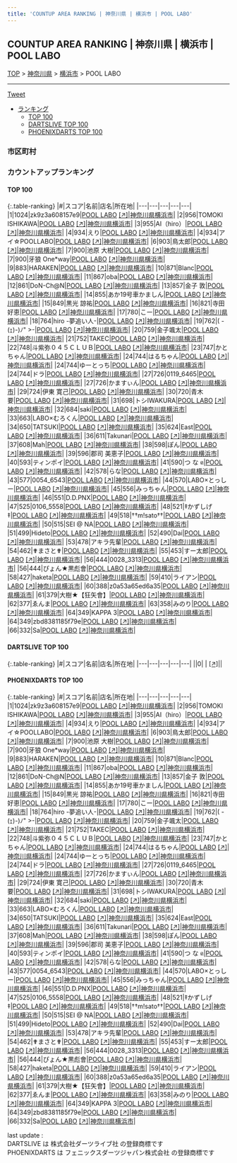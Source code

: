 ```yaml
---
title: 'COUNTUP AREA RANKING | 神奈川県 | 横浜市 | POOL LABO'
---
```

## COUNTUP AREA RANKING | 神奈川県 | 横浜市 | POOL LABO

[TOP](/darts/rank/) > [神奈川県](/darts/rank/神奈川県/) > [横浜市](/darts/rank/神奈川県/横浜市/) > POOL LABO

___

<a href="https://twitter.com/share?ref_src=twsrc%5Etfw" data-text="COUNTUP AREA RANKING | 神奈川県横浜市POOL LABO" class="twitter-share-button" data-hashtags="DARTSLIVE,PHOENIXDARTS,darts,ダーツ" data-show-count="false">Tweet</a>

* [ランキング](#カウントアップランキング)
    * [TOP 100](#top-100)
    * [DARTSLIVE TOP 100](#dartslive-top-100)
    * [PHOENIXDARTS TOP 100](#phoenixdarts-top-100)

### 市区町村

<ul>

</ul>

### カウントアップランキング

#### TOP 100



{:.table-ranking}
|#|スコア|名前|店名|所在地|
|---|---|---|---|---|
|1|1024|<span class="rank-name-pd">zk9z3a608157e9</span>|<a href="/darts/rank/shops/75013.html">POOL LABO</a> <a href="https://vs.phoenixdarts.com/jp/shop/shopDetailInfo/s_75013?s_seq=75013">[↗]</a>|<a href="/darts/rank/神奈川県/横浜市">神奈川県横浜市</a>|
|2|956|<span class="rank-name-pd">TOMOKI ISHIKAWA</span>|<a href="/darts/rank/shops/75013.html">POOL LABO</a> <a href="https://vs.phoenixdarts.com/jp/shop/shopDetailInfo/s_75013?s_seq=75013">[↗]</a>|<a href="/darts/rank/神奈川県/横浜市">神奈川県横浜市</a>|
|3|955|<span class="rank-name-pd">AI（hiro）</span>|<a href="/darts/rank/shops/75013.html">POOL LABO</a> <a href="https://vs.phoenixdarts.com/jp/shop/shopDetailInfo/s_75013?s_seq=75013">[↗]</a>|<a href="/darts/rank/神奈川県/横浜市">神奈川県横浜市</a>|
|4|934|<span class="rank-name-pd">えり</span>|<a href="/darts/rank/shops/75013.html">POOL LABO</a> <a href="https://vs.phoenixdarts.com/jp/shop/shopDetailInfo/s_75013?s_seq=75013">[↗]</a>|<a href="/darts/rank/神奈川県/横浜市">神奈川県横浜市</a>|
|4|934|<span class="rank-name-pd">アイ☆POOLLABO</span>|<a href="/darts/rank/shops/75013.html">POOL LABO</a> <a href="https://vs.phoenixdarts.com/jp/shop/shopDetailInfo/s_75013?s_seq=75013">[↗]</a>|<a href="/darts/rank/神奈川県/横浜市">神奈川県横浜市</a>|
|6|903|<span class="rank-name-pd">鳥太郎</span>|<a href="/darts/rank/shops/75013.html">POOL LABO</a> <a href="https://vs.phoenixdarts.com/jp/shop/shopDetailInfo/s_75013?s_seq=75013">[↗]</a>|<a href="/darts/rank/神奈川県/横浜市">神奈川県横浜市</a>|
|7|900|<span class="rank-name-pd"><span class="pro-icon-pd"></span>池原 大樹</span>|<a href="/darts/rank/shops/75013.html">POOL LABO</a> <a href="https://vs.phoenixdarts.com/jp/shop/shopDetailInfo/s_75013?s_seq=75013">[↗]</a>|<a href="/darts/rank/神奈川県/横浜市">神奈川県横浜市</a>|
|7|900|<span class="rank-name-pd">牙狼 One*way</span>|<a href="/darts/rank/shops/75013.html">POOL LABO</a> <a href="https://vs.phoenixdarts.com/jp/shop/shopDetailInfo/s_75013?s_seq=75013">[↗]</a>|<a href="/darts/rank/神奈川県/横浜市">神奈川県横浜市</a>|
|9|883|<span class="rank-name-pd">HARAKEN</span>|<a href="/darts/rank/shops/75013.html">POOL LABO</a> <a href="https://vs.phoenixdarts.com/jp/shop/shopDetailInfo/s_75013?s_seq=75013">[↗]</a>|<a href="/darts/rank/神奈川県/横浜市">神奈川県横浜市</a>|
|10|871|<span class="rank-name-pd">Blanc</span>|<a href="/darts/rank/shops/75013.html">POOL LABO</a> <a href="https://vs.phoenixdarts.com/jp/shop/shopDetailInfo/s_75013?s_seq=75013">[↗]</a>|<a href="/darts/rank/神奈川県/横浜市">神奈川県横浜市</a>|
|11|867|<span class="rank-name-pd">oba</span>|<a href="/darts/rank/shops/75013.html">POOL LABO</a> <a href="https://vs.phoenixdarts.com/jp/shop/shopDetailInfo/s_75013?s_seq=75013">[↗]</a>|<a href="/darts/rank/神奈川県/横浜市">神奈川県横浜市</a>|
|12|861|<span class="rank-name-pd">DoN-Ch@N</span>|<a href="/darts/rank/shops/75013.html">POOL LABO</a> <a href="https://vs.phoenixdarts.com/jp/shop/shopDetailInfo/s_75013?s_seq=75013">[↗]</a>|<a href="/darts/rank/神奈川県/横浜市">神奈川県横浜市</a>|
|13|857|<span class="rank-name-pd"><span class="pro-icon-pd"></span>金子 敦</span>|<a href="/darts/rank/shops/75013.html">POOL LABO</a> <a href="https://vs.phoenixdarts.com/jp/shop/shopDetailInfo/s_75013?s_seq=75013">[↗]</a>|<a href="/darts/rank/神奈川県/横浜市">神奈川県横浜市</a>|
|14|855|<span class="rank-name-pd">あか19号車かましん</span>|<a href="/darts/rank/shops/75013.html">POOL LABO</a> <a href="https://vs.phoenixdarts.com/jp/shop/shopDetailInfo/s_75013?s_seq=75013">[↗]</a>|<a href="/darts/rank/神奈川県/横浜市">神奈川県横浜市</a>|
|15|849|<span class="rank-name-pd"><span class="pro-icon-pd"></span>黒光 諒祐</span>|<a href="/darts/rank/shops/75013.html">POOL LABO</a> <a href="https://vs.phoenixdarts.com/jp/shop/shopDetailInfo/s_75013?s_seq=75013">[↗]</a>|<a href="/darts/rank/神奈川県/横浜市">神奈川県横浜市</a>|
|16|821|<span class="rank-name-pd"><span class="pro-icon-pd"></span>寺田 好恵</span>|<a href="/darts/rank/shops/75013.html">POOL LABO</a> <a href="https://vs.phoenixdarts.com/jp/shop/shopDetailInfo/s_75013?s_seq=75013">[↗]</a>|<a href="/darts/rank/神奈川県/横浜市">神奈川県横浜市</a>|
|17|780|<span class="rank-name-pd">こー</span>|<a href="/darts/rank/shops/75013.html">POOL LABO</a> <a href="https://vs.phoenixdarts.com/jp/shop/shopDetailInfo/s_75013?s_seq=75013">[↗]</a>|<a href="/darts/rank/神奈川県/横浜市">神奈川県横浜市</a>|
|18|764|<span class="rank-name-pd">hiro -夢追い人-</span>|<a href="/darts/rank/shops/75013.html">POOL LABO</a> <a href="https://vs.phoenixdarts.com/jp/shop/shopDetailInfo/s_75013?s_seq=75013">[↗]</a>|<a href="/darts/rank/神奈川県/横浜市">神奈川県横浜市</a>|
|19|762|<span class="rank-name-pd">( -(ｪ)-)ﾉ&quot; &gt;-</span>|<a href="/darts/rank/shops/75013.html">POOL LABO</a> <a href="https://vs.phoenixdarts.com/jp/shop/shopDetailInfo/s_75013?s_seq=75013">[↗]</a>|<a href="/darts/rank/神奈川県/横浜市">神奈川県横浜市</a>|
|20|759|<span class="rank-name-pd">金子颯太</span>|<a href="/darts/rank/shops/75013.html">POOL LABO</a> <a href="https://vs.phoenixdarts.com/jp/shop/shopDetailInfo/s_75013?s_seq=75013">[↗]</a>|<a href="/darts/rank/神奈川県/横浜市">神奈川県横浜市</a>|
|21|752|<span class="rank-name-pd">TAKEC</span>|<a href="/darts/rank/shops/75013.html">POOL LABO</a> <a href="https://vs.phoenixdarts.com/jp/shop/shopDetailInfo/s_75013?s_seq=75013">[↗]</a>|<a href="/darts/rank/神奈川県/横浜市">神奈川県横浜市</a>|
|22|748|<span class="rank-name-pd">斗紫弥０４５ＣＬＵＢ</span>|<a href="/darts/rank/shops/75013.html">POOL LABO</a> <a href="https://vs.phoenixdarts.com/jp/shop/shopDetailInfo/s_75013?s_seq=75013">[↗]</a>|<a href="/darts/rank/神奈川県/横浜市">神奈川県横浜市</a>|
|23|747|<span class="rank-name-pd">かとちゃん</span>|<a href="/darts/rank/shops/75013.html">POOL LABO</a> <a href="https://vs.phoenixdarts.com/jp/shop/shopDetailInfo/s_75013?s_seq=75013">[↗]</a>|<a href="/darts/rank/神奈川県/横浜市">神奈川県横浜市</a>|
|24|744|<span class="rank-name-pd">はるちゃん</span>|<a href="/darts/rank/shops/75013.html">POOL LABO</a> <a href="https://vs.phoenixdarts.com/jp/shop/shopDetailInfo/s_75013?s_seq=75013">[↗]</a>|<a href="/darts/rank/神奈川県/横浜市">神奈川県横浜市</a>|
|24|744|<span class="rank-name-pd">ゆーとっち</span>|<a href="/darts/rank/shops/75013.html">POOL LABO</a> <a href="https://vs.phoenixdarts.com/jp/shop/shopDetailInfo/s_75013?s_seq=75013">[↗]</a>|<a href="/darts/rank/神奈川県/横浜市">神奈川県横浜市</a>|
|24|744|<span class="rank-name-pd">ドラ</span>|<a href="/darts/rank/shops/75013.html">POOL LABO</a> <a href="https://vs.phoenixdarts.com/jp/shop/shopDetailInfo/s_75013?s_seq=75013">[↗]</a>|<a href="/darts/rank/神奈川県/横浜市">神奈川県横浜市</a>|
|27|726|<span class="rank-name-pd">0119_6465</span>|<a href="/darts/rank/shops/75013.html">POOL LABO</a> <a href="https://vs.phoenixdarts.com/jp/shop/shopDetailInfo/s_75013?s_seq=75013">[↗]</a>|<a href="/darts/rank/神奈川県/横浜市">神奈川県横浜市</a>|
|27|726|<span class="rank-name-pd">かますぃん</span>|<a href="/darts/rank/shops/75013.html">POOL LABO</a> <a href="https://vs.phoenixdarts.com/jp/shop/shopDetailInfo/s_75013?s_seq=75013">[↗]</a>|<a href="/darts/rank/神奈川県/横浜市">神奈川県横浜市</a>|
|29|724|<span class="rank-name-pd">伊東 寛己</span>|<a href="/darts/rank/shops/75013.html">POOL LABO</a> <a href="https://vs.phoenixdarts.com/jp/shop/shopDetailInfo/s_75013?s_seq=75013">[↗]</a>|<a href="/darts/rank/神奈川県/横浜市">神奈川県横浜市</a>|
|30|720|<span class="rank-name-pd">青木　要</span>|<a href="/darts/rank/shops/75013.html">POOL LABO</a> <a href="https://vs.phoenixdarts.com/jp/shop/shopDetailInfo/s_75013?s_seq=75013">[↗]</a>|<a href="/darts/rank/神奈川県/横浜市">神奈川県横浜市</a>|
|31|698|<span class="rank-name-pd">トシIWAKURA</span>|<a href="/darts/rank/shops/75013.html">POOL LABO</a> <a href="https://vs.phoenixdarts.com/jp/shop/shopDetailInfo/s_75013?s_seq=75013">[↗]</a>|<a href="/darts/rank/神奈川県/横浜市">神奈川県横浜市</a>|
|32|684|<span class="rank-name-pd">saki</span>|<a href="/darts/rank/shops/75013.html">POOL LABO</a> <a href="https://vs.phoenixdarts.com/jp/shop/shopDetailInfo/s_75013?s_seq=75013">[↗]</a>|<a href="/darts/rank/神奈川県/横浜市">神奈川県横浜市</a>|
|33|663|<span class="rank-name-pd">LABO×むろくん</span>|<a href="/darts/rank/shops/75013.html">POOL LABO</a> <a href="https://vs.phoenixdarts.com/jp/shop/shopDetailInfo/s_75013?s_seq=75013">[↗]</a>|<a href="/darts/rank/神奈川県/横浜市">神奈川県横浜市</a>|
|34|650|<span class="rank-name-pd">TATSUKI</span>|<a href="/darts/rank/shops/75013.html">POOL LABO</a> <a href="https://vs.phoenixdarts.com/jp/shop/shopDetailInfo/s_75013?s_seq=75013">[↗]</a>|<a href="/darts/rank/神奈川県/横浜市">神奈川県横浜市</a>|
|35|624|<span class="rank-name-pd">East</span>|<a href="/darts/rank/shops/75013.html">POOL LABO</a> <a href="https://vs.phoenixdarts.com/jp/shop/shopDetailInfo/s_75013?s_seq=75013">[↗]</a>|<a href="/darts/rank/神奈川県/横浜市">神奈川県横浜市</a>|
|36|611|<span class="rank-name-pd">Takunari</span>|<a href="/darts/rank/shops/75013.html">POOL LABO</a> <a href="https://vs.phoenixdarts.com/jp/shop/shopDetailInfo/s_75013?s_seq=75013">[↗]</a>|<a href="/darts/rank/神奈川県/横浜市">神奈川県横浜市</a>|
|37|608|<span class="rank-name-pd">Mah</span>|<a href="/darts/rank/shops/75013.html">POOL LABO</a> <a href="https://vs.phoenixdarts.com/jp/shop/shopDetailInfo/s_75013?s_seq=75013">[↗]</a>|<a href="/darts/rank/神奈川県/横浜市">神奈川県横浜市</a>|
|38|598|<span class="rank-name-pd">ぽん</span>|<a href="/darts/rank/shops/75013.html">POOL LABO</a> <a href="https://vs.phoenixdarts.com/jp/shop/shopDetailInfo/s_75013?s_seq=75013">[↗]</a>|<a href="/darts/rank/神奈川県/横浜市">神奈川県横浜市</a>|
|39|596|<span class="rank-name-pd"><span class="pro-icon-pd"></span>郡司 美恵子</span>|<a href="/darts/rank/shops/75013.html">POOL LABO</a> <a href="https://vs.phoenixdarts.com/jp/shop/shopDetailInfo/s_75013?s_seq=75013">[↗]</a>|<a href="/darts/rank/神奈川県/横浜市">神奈川県横浜市</a>|
|40|593|<span class="rank-name-pd">ティンポイ</span>|<a href="/darts/rank/shops/75013.html">POOL LABO</a> <a href="https://vs.phoenixdarts.com/jp/shop/shopDetailInfo/s_75013?s_seq=75013">[↗]</a>|<a href="/darts/rank/神奈川県/横浜市">神奈川県横浜市</a>|
|41|590|<span class="rank-name-pd">つ な ฅ</span>|<a href="/darts/rank/shops/75013.html">POOL LABO</a> <a href="https://vs.phoenixdarts.com/jp/shop/shopDetailInfo/s_75013?s_seq=75013">[↗]</a>|<a href="/darts/rank/神奈川県/横浜市">神奈川県横浜市</a>|
|42|578|<span class="rank-name-pd">らな</span>|<a href="/darts/rank/shops/75013.html">POOL LABO</a> <a href="https://vs.phoenixdarts.com/jp/shop/shopDetailInfo/s_75013?s_seq=75013">[↗]</a>|<a href="/darts/rank/神奈川県/横浜市">神奈川県横浜市</a>|
|43|577|<span class="rank-name-pd">0054_6543</span>|<a href="/darts/rank/shops/75013.html">POOL LABO</a> <a href="https://vs.phoenixdarts.com/jp/shop/shopDetailInfo/s_75013?s_seq=75013">[↗]</a>|<a href="/darts/rank/神奈川県/横浜市">神奈川県横浜市</a>|
|44|570|<span class="rank-name-pd">LABO×とっしー</span>|<a href="/darts/rank/shops/75013.html">POOL LABO</a> <a href="https://vs.phoenixdarts.com/jp/shop/shopDetailInfo/s_75013?s_seq=75013">[↗]</a>|<a href="/darts/rank/神奈川県/横浜市">神奈川県横浜市</a>|
|45|556|<span class="rank-name-pd">みっちゃん</span>|<a href="/darts/rank/shops/75013.html">POOL LABO</a> <a href="https://vs.phoenixdarts.com/jp/shop/shopDetailInfo/s_75013?s_seq=75013">[↗]</a>|<a href="/darts/rank/神奈川県/横浜市">神奈川県横浜市</a>|
|46|551|<span class="rank-name-pd">D.D.PNX</span>|<a href="/darts/rank/shops/75013.html">POOL LABO</a> <a href="https://vs.phoenixdarts.com/jp/shop/shopDetailInfo/s_75013?s_seq=75013">[↗]</a>|<a href="/darts/rank/神奈川県/横浜市">神奈川県横浜市</a>|
|47|525|<span class="rank-name-pd">0106_5558</span>|<a href="/darts/rank/shops/75013.html">POOL LABO</a> <a href="https://vs.phoenixdarts.com/jp/shop/shopDetailInfo/s_75013?s_seq=75013">[↗]</a>|<a href="/darts/rank/神奈川県/横浜市">神奈川県横浜市</a>|
|48|521|<span class="rank-name-pd">‡かずしげ‡</span>|<a href="/darts/rank/shops/75013.html">POOL LABO</a> <a href="https://vs.phoenixdarts.com/jp/shop/shopDetailInfo/s_75013?s_seq=75013">[↗]</a>|<a href="/darts/rank/神奈川県/横浜市">神奈川県横浜市</a>|
|49|518|<span class="rank-name-pd">††m!sato††</span>|<a href="/darts/rank/shops/75013.html">POOL LABO</a> <a href="https://vs.phoenixdarts.com/jp/shop/shopDetailInfo/s_75013?s_seq=75013">[↗]</a>|<a href="/darts/rank/神奈川県/横浜市">神奈川県横浜市</a>|
|50|515|<span class="rank-name-pd">SEI @ NA</span>|<a href="/darts/rank/shops/75013.html">POOL LABO</a> <a href="https://vs.phoenixdarts.com/jp/shop/shopDetailInfo/s_75013?s_seq=75013">[↗]</a>|<a href="/darts/rank/神奈川県/横浜市">神奈川県横浜市</a>|
|51|499|<span class="rank-name-pd">Hideto</span>|<a href="/darts/rank/shops/75013.html">POOL LABO</a> <a href="https://vs.phoenixdarts.com/jp/shop/shopDetailInfo/s_75013?s_seq=75013">[↗]</a>|<a href="/darts/rank/神奈川県/横浜市">神奈川県横浜市</a>|
|52|490|<span class="rank-name-pd">Dai</span>|<a href="/darts/rank/shops/75013.html">POOL LABO</a> <a href="https://vs.phoenixdarts.com/jp/shop/shopDetailInfo/s_75013?s_seq=75013">[↗]</a>|<a href="/darts/rank/神奈川県/横浜市">神奈川県横浜市</a>|
|53|478|<span class="rank-name-pd">アキラ先輩</span>|<a href="/darts/rank/shops/75013.html">POOL LABO</a> <a href="https://vs.phoenixdarts.com/jp/shop/shopDetailInfo/s_75013?s_seq=75013">[↗]</a>|<a href="/darts/rank/神奈川県/横浜市">神奈川県横浜市</a>|
|54|462|<span class="rank-name-pd">✟まさと✟</span>|<a href="/darts/rank/shops/75013.html">POOL LABO</a> <a href="https://vs.phoenixdarts.com/jp/shop/shopDetailInfo/s_75013?s_seq=75013">[↗]</a>|<a href="/darts/rank/神奈川県/横浜市">神奈川県横浜市</a>|
|55|453|<span class="rank-name-pd">すー太郎</span>|<a href="/darts/rank/shops/75013.html">POOL LABO</a> <a href="https://vs.phoenixdarts.com/jp/shop/shopDetailInfo/s_75013?s_seq=75013">[↗]</a>|<a href="/darts/rank/神奈川県/横浜市">神奈川県横浜市</a>|
|56|444|<span class="rank-name-pd">0028_3313</span>|<a href="/darts/rank/shops/75013.html">POOL LABO</a> <a href="https://vs.phoenixdarts.com/jp/shop/shopDetailInfo/s_75013?s_seq=75013">[↗]</a>|<a href="/darts/rank/神奈川県/横浜市">神奈川県横浜市</a>|
|56|444|<span class="rank-name-pd">ぴょん★黒彪會</span>|<a href="/darts/rank/shops/75013.html">POOL LABO</a> <a href="https://vs.phoenixdarts.com/jp/shop/shopDetailInfo/s_75013?s_seq=75013">[↗]</a>|<a href="/darts/rank/神奈川県/横浜市">神奈川県横浜市</a>|
|58|427|<span class="rank-name-pd">haketa</span>|<a href="/darts/rank/shops/75013.html">POOL LABO</a> <a href="https://vs.phoenixdarts.com/jp/shop/shopDetailInfo/s_75013?s_seq=75013">[↗]</a>|<a href="/darts/rank/神奈川県/横浜市">神奈川県横浜市</a>|
|59|410|<span class="rank-name-pd">ライアン</span>|<a href="/darts/rank/shops/75013.html">POOL LABO</a> <a href="https://vs.phoenixdarts.com/jp/shop/shopDetailInfo/s_75013?s_seq=75013">[↗]</a>|<a href="/darts/rank/神奈川県/横浜市">神奈川県横浜市</a>|
|60|388|<span class="rank-name-pd">z0a53a65ed6a35</span>|<a href="/darts/rank/shops/75013.html">POOL LABO</a> <a href="https://vs.phoenixdarts.com/jp/shop/shopDetailInfo/s_75013?s_seq=75013">[↗]</a>|<a href="/darts/rank/神奈川県/横浜市">神奈川県横浜市</a>|
|61|379|<span class="rank-name-pd">大樹★【狂矢會】</span>|<a href="/darts/rank/shops/75013.html">POOL LABO</a> <a href="https://vs.phoenixdarts.com/jp/shop/shopDetailInfo/s_75013?s_seq=75013">[↗]</a>|<a href="/darts/rank/神奈川県/横浜市">神奈川県横浜市</a>|
|62|377|<span class="rank-name-pd">ゑんま</span>|<a href="/darts/rank/shops/75013.html">POOL LABO</a> <a href="https://vs.phoenixdarts.com/jp/shop/shopDetailInfo/s_75013?s_seq=75013">[↗]</a>|<a href="/darts/rank/神奈川県/横浜市">神奈川県横浜市</a>|
|63|358|<span class="rank-name-pd">みのり</span>|<a href="/darts/rank/shops/75013.html">POOL LABO</a> <a href="https://vs.phoenixdarts.com/jp/shop/shopDetailInfo/s_75013?s_seq=75013">[↗]</a>|<a href="/darts/rank/神奈川県/横浜市">神奈川県横浜市</a>|
|64|349|<span class="rank-name-pd">KAPPA 3</span>|<a href="/darts/rank/shops/75013.html">POOL LABO</a> <a href="https://vs.phoenixdarts.com/jp/shop/shopDetailInfo/s_75013?s_seq=75013">[↗]</a>|<a href="/darts/rank/神奈川県/横浜市">神奈川県横浜市</a>|
|64|349|<span class="rank-name-pd">zbd8381185f79e</span>|<a href="/darts/rank/shops/75013.html">POOL LABO</a> <a href="https://vs.phoenixdarts.com/jp/shop/shopDetailInfo/s_75013?s_seq=75013">[↗]</a>|<a href="/darts/rank/神奈川県/横浜市">神奈川県横浜市</a>|
|66|332|<span class="rank-name-pd">Sa</span>|<a href="/darts/rank/shops/75013.html">POOL LABO</a> <a href="https://vs.phoenixdarts.com/jp/shop/shopDetailInfo/s_75013?s_seq=75013">[↗]</a>|<a href="/darts/rank/神奈川県/横浜市">神奈川県横浜市</a>|


#### DARTSLIVE TOP 100



{:.table-ranking}
|#|スコア|名前|店名|所在地|
|---|---|---|---|---|
||0|<span class="rank-name-dl"> </span>|<a href="/darts/rank/shops/.html"></a> <a href="">[↗]</a>|<a href="/darts/rank//"></a>|


#### PHOENIXDARTS TOP 100



{:.table-ranking}
|#|スコア|名前|店名|所在地|
|---|---|---|---|---|
|1|1024|<span class="rank-name-pd">zk9z3a608157e9</span>|<a href="/darts/rank/shops/75013.html">POOL LABO</a> <a href="https://vs.phoenixdarts.com/jp/shop/shopDetailInfo/s_75013?s_seq=75013">[↗]</a>|<a href="/darts/rank/神奈川県/横浜市">神奈川県横浜市</a>|
|2|956|<span class="rank-name-pd">TOMOKI ISHIKAWA</span>|<a href="/darts/rank/shops/75013.html">POOL LABO</a> <a href="https://vs.phoenixdarts.com/jp/shop/shopDetailInfo/s_75013?s_seq=75013">[↗]</a>|<a href="/darts/rank/神奈川県/横浜市">神奈川県横浜市</a>|
|3|955|<span class="rank-name-pd">AI（hiro）</span>|<a href="/darts/rank/shops/75013.html">POOL LABO</a> <a href="https://vs.phoenixdarts.com/jp/shop/shopDetailInfo/s_75013?s_seq=75013">[↗]</a>|<a href="/darts/rank/神奈川県/横浜市">神奈川県横浜市</a>|
|4|934|<span class="rank-name-pd">えり</span>|<a href="/darts/rank/shops/75013.html">POOL LABO</a> <a href="https://vs.phoenixdarts.com/jp/shop/shopDetailInfo/s_75013?s_seq=75013">[↗]</a>|<a href="/darts/rank/神奈川県/横浜市">神奈川県横浜市</a>|
|4|934|<span class="rank-name-pd">アイ☆POOLLABO</span>|<a href="/darts/rank/shops/75013.html">POOL LABO</a> <a href="https://vs.phoenixdarts.com/jp/shop/shopDetailInfo/s_75013?s_seq=75013">[↗]</a>|<a href="/darts/rank/神奈川県/横浜市">神奈川県横浜市</a>|
|6|903|<span class="rank-name-pd">鳥太郎</span>|<a href="/darts/rank/shops/75013.html">POOL LABO</a> <a href="https://vs.phoenixdarts.com/jp/shop/shopDetailInfo/s_75013?s_seq=75013">[↗]</a>|<a href="/darts/rank/神奈川県/横浜市">神奈川県横浜市</a>|
|7|900|<span class="rank-name-pd"><span class="pro-icon-pd"></span>池原 大樹</span>|<a href="/darts/rank/shops/75013.html">POOL LABO</a> <a href="https://vs.phoenixdarts.com/jp/shop/shopDetailInfo/s_75013?s_seq=75013">[↗]</a>|<a href="/darts/rank/神奈川県/横浜市">神奈川県横浜市</a>|
|7|900|<span class="rank-name-pd">牙狼 One*way</span>|<a href="/darts/rank/shops/75013.html">POOL LABO</a> <a href="https://vs.phoenixdarts.com/jp/shop/shopDetailInfo/s_75013?s_seq=75013">[↗]</a>|<a href="/darts/rank/神奈川県/横浜市">神奈川県横浜市</a>|
|9|883|<span class="rank-name-pd">HARAKEN</span>|<a href="/darts/rank/shops/75013.html">POOL LABO</a> <a href="https://vs.phoenixdarts.com/jp/shop/shopDetailInfo/s_75013?s_seq=75013">[↗]</a>|<a href="/darts/rank/神奈川県/横浜市">神奈川県横浜市</a>|
|10|871|<span class="rank-name-pd">Blanc</span>|<a href="/darts/rank/shops/75013.html">POOL LABO</a> <a href="https://vs.phoenixdarts.com/jp/shop/shopDetailInfo/s_75013?s_seq=75013">[↗]</a>|<a href="/darts/rank/神奈川県/横浜市">神奈川県横浜市</a>|
|11|867|<span class="rank-name-pd">oba</span>|<a href="/darts/rank/shops/75013.html">POOL LABO</a> <a href="https://vs.phoenixdarts.com/jp/shop/shopDetailInfo/s_75013?s_seq=75013">[↗]</a>|<a href="/darts/rank/神奈川県/横浜市">神奈川県横浜市</a>|
|12|861|<span class="rank-name-pd">DoN-Ch@N</span>|<a href="/darts/rank/shops/75013.html">POOL LABO</a> <a href="https://vs.phoenixdarts.com/jp/shop/shopDetailInfo/s_75013?s_seq=75013">[↗]</a>|<a href="/darts/rank/神奈川県/横浜市">神奈川県横浜市</a>|
|13|857|<span class="rank-name-pd"><span class="pro-icon-pd"></span>金子 敦</span>|<a href="/darts/rank/shops/75013.html">POOL LABO</a> <a href="https://vs.phoenixdarts.com/jp/shop/shopDetailInfo/s_75013?s_seq=75013">[↗]</a>|<a href="/darts/rank/神奈川県/横浜市">神奈川県横浜市</a>|
|14|855|<span class="rank-name-pd">あか19号車かましん</span>|<a href="/darts/rank/shops/75013.html">POOL LABO</a> <a href="https://vs.phoenixdarts.com/jp/shop/shopDetailInfo/s_75013?s_seq=75013">[↗]</a>|<a href="/darts/rank/神奈川県/横浜市">神奈川県横浜市</a>|
|15|849|<span class="rank-name-pd"><span class="pro-icon-pd"></span>黒光 諒祐</span>|<a href="/darts/rank/shops/75013.html">POOL LABO</a> <a href="https://vs.phoenixdarts.com/jp/shop/shopDetailInfo/s_75013?s_seq=75013">[↗]</a>|<a href="/darts/rank/神奈川県/横浜市">神奈川県横浜市</a>|
|16|821|<span class="rank-name-pd"><span class="pro-icon-pd"></span>寺田 好恵</span>|<a href="/darts/rank/shops/75013.html">POOL LABO</a> <a href="https://vs.phoenixdarts.com/jp/shop/shopDetailInfo/s_75013?s_seq=75013">[↗]</a>|<a href="/darts/rank/神奈川県/横浜市">神奈川県横浜市</a>|
|17|780|<span class="rank-name-pd">こー</span>|<a href="/darts/rank/shops/75013.html">POOL LABO</a> <a href="https://vs.phoenixdarts.com/jp/shop/shopDetailInfo/s_75013?s_seq=75013">[↗]</a>|<a href="/darts/rank/神奈川県/横浜市">神奈川県横浜市</a>|
|18|764|<span class="rank-name-pd">hiro -夢追い人-</span>|<a href="/darts/rank/shops/75013.html">POOL LABO</a> <a href="https://vs.phoenixdarts.com/jp/shop/shopDetailInfo/s_75013?s_seq=75013">[↗]</a>|<a href="/darts/rank/神奈川県/横浜市">神奈川県横浜市</a>|
|19|762|<span class="rank-name-pd">( -(ｪ)-)ﾉ&quot; &gt;-</span>|<a href="/darts/rank/shops/75013.html">POOL LABO</a> <a href="https://vs.phoenixdarts.com/jp/shop/shopDetailInfo/s_75013?s_seq=75013">[↗]</a>|<a href="/darts/rank/神奈川県/横浜市">神奈川県横浜市</a>|
|20|759|<span class="rank-name-pd">金子颯太</span>|<a href="/darts/rank/shops/75013.html">POOL LABO</a> <a href="https://vs.phoenixdarts.com/jp/shop/shopDetailInfo/s_75013?s_seq=75013">[↗]</a>|<a href="/darts/rank/神奈川県/横浜市">神奈川県横浜市</a>|
|21|752|<span class="rank-name-pd">TAKEC</span>|<a href="/darts/rank/shops/75013.html">POOL LABO</a> <a href="https://vs.phoenixdarts.com/jp/shop/shopDetailInfo/s_75013?s_seq=75013">[↗]</a>|<a href="/darts/rank/神奈川県/横浜市">神奈川県横浜市</a>|
|22|748|<span class="rank-name-pd">斗紫弥０４５ＣＬＵＢ</span>|<a href="/darts/rank/shops/75013.html">POOL LABO</a> <a href="https://vs.phoenixdarts.com/jp/shop/shopDetailInfo/s_75013?s_seq=75013">[↗]</a>|<a href="/darts/rank/神奈川県/横浜市">神奈川県横浜市</a>|
|23|747|<span class="rank-name-pd">かとちゃん</span>|<a href="/darts/rank/shops/75013.html">POOL LABO</a> <a href="https://vs.phoenixdarts.com/jp/shop/shopDetailInfo/s_75013?s_seq=75013">[↗]</a>|<a href="/darts/rank/神奈川県/横浜市">神奈川県横浜市</a>|
|24|744|<span class="rank-name-pd">はるちゃん</span>|<a href="/darts/rank/shops/75013.html">POOL LABO</a> <a href="https://vs.phoenixdarts.com/jp/shop/shopDetailInfo/s_75013?s_seq=75013">[↗]</a>|<a href="/darts/rank/神奈川県/横浜市">神奈川県横浜市</a>|
|24|744|<span class="rank-name-pd">ゆーとっち</span>|<a href="/darts/rank/shops/75013.html">POOL LABO</a> <a href="https://vs.phoenixdarts.com/jp/shop/shopDetailInfo/s_75013?s_seq=75013">[↗]</a>|<a href="/darts/rank/神奈川県/横浜市">神奈川県横浜市</a>|
|24|744|<span class="rank-name-pd">ドラ</span>|<a href="/darts/rank/shops/75013.html">POOL LABO</a> <a href="https://vs.phoenixdarts.com/jp/shop/shopDetailInfo/s_75013?s_seq=75013">[↗]</a>|<a href="/darts/rank/神奈川県/横浜市">神奈川県横浜市</a>|
|27|726|<span class="rank-name-pd">0119_6465</span>|<a href="/darts/rank/shops/75013.html">POOL LABO</a> <a href="https://vs.phoenixdarts.com/jp/shop/shopDetailInfo/s_75013?s_seq=75013">[↗]</a>|<a href="/darts/rank/神奈川県/横浜市">神奈川県横浜市</a>|
|27|726|<span class="rank-name-pd">かますぃん</span>|<a href="/darts/rank/shops/75013.html">POOL LABO</a> <a href="https://vs.phoenixdarts.com/jp/shop/shopDetailInfo/s_75013?s_seq=75013">[↗]</a>|<a href="/darts/rank/神奈川県/横浜市">神奈川県横浜市</a>|
|29|724|<span class="rank-name-pd">伊東 寛己</span>|<a href="/darts/rank/shops/75013.html">POOL LABO</a> <a href="https://vs.phoenixdarts.com/jp/shop/shopDetailInfo/s_75013?s_seq=75013">[↗]</a>|<a href="/darts/rank/神奈川県/横浜市">神奈川県横浜市</a>|
|30|720|<span class="rank-name-pd">青木　要</span>|<a href="/darts/rank/shops/75013.html">POOL LABO</a> <a href="https://vs.phoenixdarts.com/jp/shop/shopDetailInfo/s_75013?s_seq=75013">[↗]</a>|<a href="/darts/rank/神奈川県/横浜市">神奈川県横浜市</a>|
|31|698|<span class="rank-name-pd">トシIWAKURA</span>|<a href="/darts/rank/shops/75013.html">POOL LABO</a> <a href="https://vs.phoenixdarts.com/jp/shop/shopDetailInfo/s_75013?s_seq=75013">[↗]</a>|<a href="/darts/rank/神奈川県/横浜市">神奈川県横浜市</a>|
|32|684|<span class="rank-name-pd">saki</span>|<a href="/darts/rank/shops/75013.html">POOL LABO</a> <a href="https://vs.phoenixdarts.com/jp/shop/shopDetailInfo/s_75013?s_seq=75013">[↗]</a>|<a href="/darts/rank/神奈川県/横浜市">神奈川県横浜市</a>|
|33|663|<span class="rank-name-pd">LABO×むろくん</span>|<a href="/darts/rank/shops/75013.html">POOL LABO</a> <a href="https://vs.phoenixdarts.com/jp/shop/shopDetailInfo/s_75013?s_seq=75013">[↗]</a>|<a href="/darts/rank/神奈川県/横浜市">神奈川県横浜市</a>|
|34|650|<span class="rank-name-pd">TATSUKI</span>|<a href="/darts/rank/shops/75013.html">POOL LABO</a> <a href="https://vs.phoenixdarts.com/jp/shop/shopDetailInfo/s_75013?s_seq=75013">[↗]</a>|<a href="/darts/rank/神奈川県/横浜市">神奈川県横浜市</a>|
|35|624|<span class="rank-name-pd">East</span>|<a href="/darts/rank/shops/75013.html">POOL LABO</a> <a href="https://vs.phoenixdarts.com/jp/shop/shopDetailInfo/s_75013?s_seq=75013">[↗]</a>|<a href="/darts/rank/神奈川県/横浜市">神奈川県横浜市</a>|
|36|611|<span class="rank-name-pd">Takunari</span>|<a href="/darts/rank/shops/75013.html">POOL LABO</a> <a href="https://vs.phoenixdarts.com/jp/shop/shopDetailInfo/s_75013?s_seq=75013">[↗]</a>|<a href="/darts/rank/神奈川県/横浜市">神奈川県横浜市</a>|
|37|608|<span class="rank-name-pd">Mah</span>|<a href="/darts/rank/shops/75013.html">POOL LABO</a> <a href="https://vs.phoenixdarts.com/jp/shop/shopDetailInfo/s_75013?s_seq=75013">[↗]</a>|<a href="/darts/rank/神奈川県/横浜市">神奈川県横浜市</a>|
|38|598|<span class="rank-name-pd">ぽん</span>|<a href="/darts/rank/shops/75013.html">POOL LABO</a> <a href="https://vs.phoenixdarts.com/jp/shop/shopDetailInfo/s_75013?s_seq=75013">[↗]</a>|<a href="/darts/rank/神奈川県/横浜市">神奈川県横浜市</a>|
|39|596|<span class="rank-name-pd"><span class="pro-icon-pd"></span>郡司 美恵子</span>|<a href="/darts/rank/shops/75013.html">POOL LABO</a> <a href="https://vs.phoenixdarts.com/jp/shop/shopDetailInfo/s_75013?s_seq=75013">[↗]</a>|<a href="/darts/rank/神奈川県/横浜市">神奈川県横浜市</a>|
|40|593|<span class="rank-name-pd">ティンポイ</span>|<a href="/darts/rank/shops/75013.html">POOL LABO</a> <a href="https://vs.phoenixdarts.com/jp/shop/shopDetailInfo/s_75013?s_seq=75013">[↗]</a>|<a href="/darts/rank/神奈川県/横浜市">神奈川県横浜市</a>|
|41|590|<span class="rank-name-pd">つ な ฅ</span>|<a href="/darts/rank/shops/75013.html">POOL LABO</a> <a href="https://vs.phoenixdarts.com/jp/shop/shopDetailInfo/s_75013?s_seq=75013">[↗]</a>|<a href="/darts/rank/神奈川県/横浜市">神奈川県横浜市</a>|
|42|578|<span class="rank-name-pd">らな</span>|<a href="/darts/rank/shops/75013.html">POOL LABO</a> <a href="https://vs.phoenixdarts.com/jp/shop/shopDetailInfo/s_75013?s_seq=75013">[↗]</a>|<a href="/darts/rank/神奈川県/横浜市">神奈川県横浜市</a>|
|43|577|<span class="rank-name-pd">0054_6543</span>|<a href="/darts/rank/shops/75013.html">POOL LABO</a> <a href="https://vs.phoenixdarts.com/jp/shop/shopDetailInfo/s_75013?s_seq=75013">[↗]</a>|<a href="/darts/rank/神奈川県/横浜市">神奈川県横浜市</a>|
|44|570|<span class="rank-name-pd">LABO×とっしー</span>|<a href="/darts/rank/shops/75013.html">POOL LABO</a> <a href="https://vs.phoenixdarts.com/jp/shop/shopDetailInfo/s_75013?s_seq=75013">[↗]</a>|<a href="/darts/rank/神奈川県/横浜市">神奈川県横浜市</a>|
|45|556|<span class="rank-name-pd">みっちゃん</span>|<a href="/darts/rank/shops/75013.html">POOL LABO</a> <a href="https://vs.phoenixdarts.com/jp/shop/shopDetailInfo/s_75013?s_seq=75013">[↗]</a>|<a href="/darts/rank/神奈川県/横浜市">神奈川県横浜市</a>|
|46|551|<span class="rank-name-pd">D.D.PNX</span>|<a href="/darts/rank/shops/75013.html">POOL LABO</a> <a href="https://vs.phoenixdarts.com/jp/shop/shopDetailInfo/s_75013?s_seq=75013">[↗]</a>|<a href="/darts/rank/神奈川県/横浜市">神奈川県横浜市</a>|
|47|525|<span class="rank-name-pd">0106_5558</span>|<a href="/darts/rank/shops/75013.html">POOL LABO</a> <a href="https://vs.phoenixdarts.com/jp/shop/shopDetailInfo/s_75013?s_seq=75013">[↗]</a>|<a href="/darts/rank/神奈川県/横浜市">神奈川県横浜市</a>|
|48|521|<span class="rank-name-pd">‡かずしげ‡</span>|<a href="/darts/rank/shops/75013.html">POOL LABO</a> <a href="https://vs.phoenixdarts.com/jp/shop/shopDetailInfo/s_75013?s_seq=75013">[↗]</a>|<a href="/darts/rank/神奈川県/横浜市">神奈川県横浜市</a>|
|49|518|<span class="rank-name-pd">††m!sato††</span>|<a href="/darts/rank/shops/75013.html">POOL LABO</a> <a href="https://vs.phoenixdarts.com/jp/shop/shopDetailInfo/s_75013?s_seq=75013">[↗]</a>|<a href="/darts/rank/神奈川県/横浜市">神奈川県横浜市</a>|
|50|515|<span class="rank-name-pd">SEI @ NA</span>|<a href="/darts/rank/shops/75013.html">POOL LABO</a> <a href="https://vs.phoenixdarts.com/jp/shop/shopDetailInfo/s_75013?s_seq=75013">[↗]</a>|<a href="/darts/rank/神奈川県/横浜市">神奈川県横浜市</a>|
|51|499|<span class="rank-name-pd">Hideto</span>|<a href="/darts/rank/shops/75013.html">POOL LABO</a> <a href="https://vs.phoenixdarts.com/jp/shop/shopDetailInfo/s_75013?s_seq=75013">[↗]</a>|<a href="/darts/rank/神奈川県/横浜市">神奈川県横浜市</a>|
|52|490|<span class="rank-name-pd">Dai</span>|<a href="/darts/rank/shops/75013.html">POOL LABO</a> <a href="https://vs.phoenixdarts.com/jp/shop/shopDetailInfo/s_75013?s_seq=75013">[↗]</a>|<a href="/darts/rank/神奈川県/横浜市">神奈川県横浜市</a>|
|53|478|<span class="rank-name-pd">アキラ先輩</span>|<a href="/darts/rank/shops/75013.html">POOL LABO</a> <a href="https://vs.phoenixdarts.com/jp/shop/shopDetailInfo/s_75013?s_seq=75013">[↗]</a>|<a href="/darts/rank/神奈川県/横浜市">神奈川県横浜市</a>|
|54|462|<span class="rank-name-pd">✟まさと✟</span>|<a href="/darts/rank/shops/75013.html">POOL LABO</a> <a href="https://vs.phoenixdarts.com/jp/shop/shopDetailInfo/s_75013?s_seq=75013">[↗]</a>|<a href="/darts/rank/神奈川県/横浜市">神奈川県横浜市</a>|
|55|453|<span class="rank-name-pd">すー太郎</span>|<a href="/darts/rank/shops/75013.html">POOL LABO</a> <a href="https://vs.phoenixdarts.com/jp/shop/shopDetailInfo/s_75013?s_seq=75013">[↗]</a>|<a href="/darts/rank/神奈川県/横浜市">神奈川県横浜市</a>|
|56|444|<span class="rank-name-pd">0028_3313</span>|<a href="/darts/rank/shops/75013.html">POOL LABO</a> <a href="https://vs.phoenixdarts.com/jp/shop/shopDetailInfo/s_75013?s_seq=75013">[↗]</a>|<a href="/darts/rank/神奈川県/横浜市">神奈川県横浜市</a>|
|56|444|<span class="rank-name-pd">ぴょん★黒彪會</span>|<a href="/darts/rank/shops/75013.html">POOL LABO</a> <a href="https://vs.phoenixdarts.com/jp/shop/shopDetailInfo/s_75013?s_seq=75013">[↗]</a>|<a href="/darts/rank/神奈川県/横浜市">神奈川県横浜市</a>|
|58|427|<span class="rank-name-pd">haketa</span>|<a href="/darts/rank/shops/75013.html">POOL LABO</a> <a href="https://vs.phoenixdarts.com/jp/shop/shopDetailInfo/s_75013?s_seq=75013">[↗]</a>|<a href="/darts/rank/神奈川県/横浜市">神奈川県横浜市</a>|
|59|410|<span class="rank-name-pd">ライアン</span>|<a href="/darts/rank/shops/75013.html">POOL LABO</a> <a href="https://vs.phoenixdarts.com/jp/shop/shopDetailInfo/s_75013?s_seq=75013">[↗]</a>|<a href="/darts/rank/神奈川県/横浜市">神奈川県横浜市</a>|
|60|388|<span class="rank-name-pd">z0a53a65ed6a35</span>|<a href="/darts/rank/shops/75013.html">POOL LABO</a> <a href="https://vs.phoenixdarts.com/jp/shop/shopDetailInfo/s_75013?s_seq=75013">[↗]</a>|<a href="/darts/rank/神奈川県/横浜市">神奈川県横浜市</a>|
|61|379|<span class="rank-name-pd">大樹★【狂矢會】</span>|<a href="/darts/rank/shops/75013.html">POOL LABO</a> <a href="https://vs.phoenixdarts.com/jp/shop/shopDetailInfo/s_75013?s_seq=75013">[↗]</a>|<a href="/darts/rank/神奈川県/横浜市">神奈川県横浜市</a>|
|62|377|<span class="rank-name-pd">ゑんま</span>|<a href="/darts/rank/shops/75013.html">POOL LABO</a> <a href="https://vs.phoenixdarts.com/jp/shop/shopDetailInfo/s_75013?s_seq=75013">[↗]</a>|<a href="/darts/rank/神奈川県/横浜市">神奈川県横浜市</a>|
|63|358|<span class="rank-name-pd">みのり</span>|<a href="/darts/rank/shops/75013.html">POOL LABO</a> <a href="https://vs.phoenixdarts.com/jp/shop/shopDetailInfo/s_75013?s_seq=75013">[↗]</a>|<a href="/darts/rank/神奈川県/横浜市">神奈川県横浜市</a>|
|64|349|<span class="rank-name-pd">KAPPA 3</span>|<a href="/darts/rank/shops/75013.html">POOL LABO</a> <a href="https://vs.phoenixdarts.com/jp/shop/shopDetailInfo/s_75013?s_seq=75013">[↗]</a>|<a href="/darts/rank/神奈川県/横浜市">神奈川県横浜市</a>|
|64|349|<span class="rank-name-pd">zbd8381185f79e</span>|<a href="/darts/rank/shops/75013.html">POOL LABO</a> <a href="https://vs.phoenixdarts.com/jp/shop/shopDetailInfo/s_75013?s_seq=75013">[↗]</a>|<a href="/darts/rank/神奈川県/横浜市">神奈川県横浜市</a>|
|66|332|<span class="rank-name-pd">Sa</span>|<a href="/darts/rank/shops/75013.html">POOL LABO</a> <a href="https://vs.phoenixdarts.com/jp/shop/shopDetailInfo/s_75013?s_seq=75013">[↗]</a>|<a href="/darts/rank/神奈川県/横浜市">神奈川県横浜市</a>|


<div class="footer border-top border-gray-light mt-5 pt-3 text-right text-gray">
    last update : <span style="font-weight: italic" id="foot_last_modified"></span><br />
    DARTSLIVE は 株式会社ダーツライブ社 の登録商標です<br />
    PHOENIXDARTS は フェニックスダーツジャパン株式会社 の登録商標です<br />
</div>

<script src="https://cdnjs.cloudflare.com/ajax/libs/jquery.tablesorter/2.31.3/js/jquery.tablesorter.min.js" integrity="sha512-qzgd5cYSZcosqpzpn7zF2ZId8f/8CHmFKZ8j7mU4OUXTNRd5g+ZHBPsgKEwoqxCtdQvExE5LprwwPAgoicguNg==" crossorigin="anonymous" referrerpolicy="no-referrer"></script>
<link rel="stylesheet" href="https://cdnjs.cloudflare.com/ajax/libs/jquery.tablesorter/2.31.3/css/theme.default.min.css" integrity="sha512-wghhOJkjQX0Lh3NSWvNKeZ0ZpNn+SPVXX1Qyc9OCaogADktxrBiBdKGDoqVUOyhStvMBmJQ8ZdMHiR3wuEq8+w==" crossorigin="anonymous" referrerpolicy="no-referrer" />
<script>
$(function() {
    $(".table-ranking").tablesorter({sortList:[[0, 0]]});
    $("#foot_last_modified").text(formatDate(new Date(document.lastModified), 'yyyy-MM-dd HH:mm:ss'));
});
</script>

<script async src="https://platform.twitter.com/widgets.js" charset="utf-8"></script>